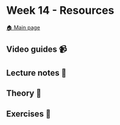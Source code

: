 # Week 14 - Resources

[:house: Main page](https://github.com/kokchun/Maskininlarning-AI21)

## Video guides :video_camera:


## Lecture notes :book:


## Theory :book:


## Exercises :running:

